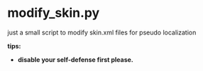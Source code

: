 modify_skin.py
==============

just a small script to modify skin.xml files for pseudo localization
     
**tips:**  


- **disable your self-defense first please.**

